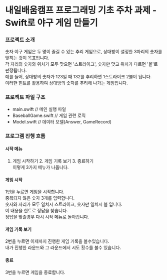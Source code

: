 # 내일배움캠프 프로그래밍 기초 주차 과제 - Swift로 야구 게임 만들기

### 프로젝트 소개
숫자 야구 게임은 두 명이 즐길 수 있는 추리 게임으로, 상대방이 설정한 3자리의 숫자를 맞히는 것이 목표입니다.<br>
각 자리의 숫자와 위치가 모두 맞으면 '스트라이크', 숫자만 맞고 위치가 다르면 '볼'로 판정됩니다.<br>
예를 들어, 상대방의 숫자가 123일 때 132를 추리하면 1스트라이크 2볼이 됩니다.<br>
이러한 힌트를 활용하여 상대방의 숫자를 추리해 나가는 게임입니다.<br>

### 프로젝트 파일 구조
- main.swift // 메인 실행 파일
- BaseballGame.swift // 게임 관련 로직
- Model.swift // 데이터 모델(Answer, GameRecord)

### 프로그램 진행 흐름

#### 시작 메뉴 
1. 게임 시작하기  2. 게임 기록 보기  3. 종료하기<br>
이렇게 3가지 메뉴가 나옵니다.<br>

#### 게임 시작 
1번을 누르면 게임을 시작합니다.<br>
중복되지 않은 숫자 3개를 입력합니다.<br>
숫자와 자리가 모두 일치시 스트라이크, 숫자만 일치시 볼 입니다.<br>
이 내용을 힌트로 정답을 찾습니다.<br>
정답을 맞출경우 다시 시작 메뉴로 돌아갑니다.<br>

#### 게임 기록 보기
2번을 누르면 이제까지 진행한 게임 기록을 볼수있습니다.<br>
내가 진행한 라운드와 그 라운드에서 시도 횟수를 볼수 있습니다.<br>

#### 종료 
3번을 누르면 게임을 종료합니다.
